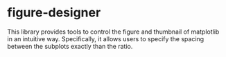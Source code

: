 # figure-designer
This library provides tools to control the figure and thumbnail of matplotlib in an intuitive way. Specifically, it allows users to specify the spacing between the subplots exactly than the ratio.
